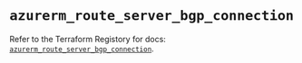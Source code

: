 # `azurerm_route_server_bgp_connection`

Refer to the Terraform Registory for docs: [`azurerm_route_server_bgp_connection`](https://www.terraform.io/docs/providers/azurerm/r/route_server_bgp_connection).
